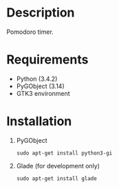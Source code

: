 Description
===========
Pomodoro timer.

Requirements
============
* Python (3.4.2)
* PyGObject (3.14)
* GTK3 environment

Installation
============
1. PyGObject

    ```
    sudo apt-get install python3-gi
    ```

2. Glade (for development only)

    ```
    sudo apt-get install glade
    ```
